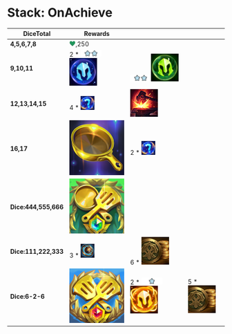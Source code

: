# Stack: OnAchieve
| **DiceTotal**        | **Rewards**                                                                                                                    |                                                                                                                                |                                                   |
| -                    | -                                                                                                                              | -                                                                                                                              | -                                                 |
| **4,5,6,7,8**        | ![hp](../../tftspecs/icon/fights/hp.png),250                                                                                   |                                                                                                                                |                                                   |
| **9,10,11**          | 2 * ![Unit_Star](../../tftspecs/icon/rewards/Champion_Star_2.png)![Unit_Cost](../../tftspecs/icon/rewards/Champion_Cost_3.png) | ![Unit_Star](../../tftspecs/icon/rewards/Champion_Star_2.png)![Unit_Cost](../../tftspecs/icon/rewards/Champion_Cost_2.png)     |                                                   |
| **12,13,14,15**      | 4 * ![Component](../../tftspecs/icon/rewards/Component.jpg)                                                                    | ![Reforger](../../tftspecs/icon/rewards/Reforger.png)                                                                          |                                                   |
| **16,17**            | ![FryingPan](../../tftitems/icon/set15/Components/FryingPan.png)                                                               | 2 * ![Component](../../tftspecs/icon/rewards/Component.jpg)                                                                    |                                                   |
| **Dice:444,555,666** | ![TacticiansCape](../../tftitems/icon/set15/Crown/TacticiansCape.png)                                                          |                                                                                                                                |                                                   |
| **Dice:111,222,333** | 3 * ![LesserChampionDuplicator](../../tftspecs/icon/rewards/LesserChampionDuplicator.png)                                      | 6 * ![Gold](../../tftspecs/icon/rewards/Gold.png)                                                                              |                                                   |
| **Dice:6-2-6**       | ![TacticiansCrown](../../tftitems/icon/set15/Crown/ForceofNature.png)                                                          | 2 * ![Unit_Star](../../tftspecs/icon/rewards/Champion_Star_1.png)![Unit_Cost](../../tftspecs/icon/rewards/Champion_Cost_5.png) | 5 * ![Gold](../../tftspecs/icon/rewards/Gold.png) |
